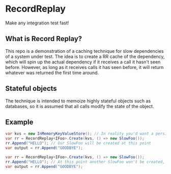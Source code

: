# RecordReplay
Make any integration test fast!

## What is Record Replay?
This repo is a demonstration of a caching technique for slow dependencies of a system under test.
The idea is to create a RR cache of the dependency, which will spin up the actual dependency if it receives a call it hasn't seen before.
However, as long as it receives calls it has seen before, it will return whatever was returned the first time around.

## Stateful objects
The technique is intended to memoize highly stateful objects such as databases, so it is assumed that all calls modify the state of the object.

## Example
``` c#
var kvs = new InMemoryKeyValueStore(); // In reality you'd want a persisted store
var rr = RecordReplay<IFoo>.Create(kvs, () => new SlowFoo());
rr.Append("HELLO"); // Our SlowFoo will be created at this point
var output = rr.Append("GOODBYE");

var rr = RecordReplay<IFoo>.Create(kvs, () => new SlowFoo());
rr.Append("HELLO"); // At this point another SlowFoo won't be created, and the cache will be used
var output = rr.Append("GOODBYE");
```
